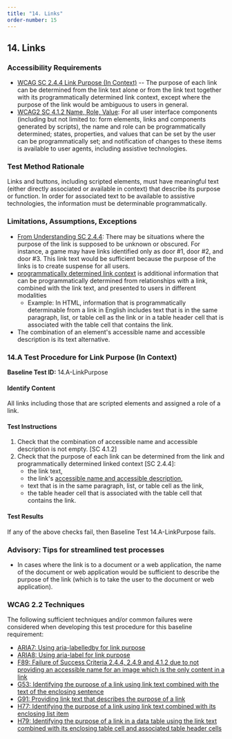 ```yaml
---
title: "14. Links"
order-number: 15
---
```

## 14. Links

### Accessibility Requirements

-   [WCAG SC 2.4.4 Link Purpose (In Context)](https://www.w3.org/WAI/WCAG22/Understanding/link-purpose-in-context) -- The purpose of each link can be determined from the link text alone or from the link text together with its programmatically determined link context, except where the purpose of the link would be ambiguous to users in general.
-   [WCAG2 SC 4.1.2 Name, Role, Value](https://www.w3.org/WAI/WCAG22/Understanding/name-role-value): For all user interface components (including but not limited to: form elements, links and components generated by scripts), the name and role can be programmatically determined; states, properties, and values that can be set by the user can be programmatically set; and notification of changes to these items is available to user agents, including assistive technologies.

### Test Method Rationale

Links and buttons, including scripted elements, must have meaningful text (either directly associated or available in context) that describe its purpose or function. In order for associated text to be available to assistive technologies, the information must be determinable programmatically.

### Limitations, Assumptions, Exceptions

-   [From Understanding SC 2.4.4](https://www.w3.org/WAI/WCAG22/Understanding/link-purpose-in-context): There may be situations where the purpose of the link is supposed to be unknown or obscured. For instance, a game may have links identified only as door \#1, door \#2, and door \#3. This link text would be sufficient because the purpose of the links is to create suspense for all users.
-   [programmatically determined link context](https://www.w3.org/TR/WCAG22/#dfn-programmatically-determined-link-context) is additional information that can be programmatically determined from relationships with a link, combined with the link text, and presented to users in different modalities
    - Example: In HTML, information that is programmatically determinable from a link in English includes text that is in the same paragraph, list, or table cell as the link or in a table header cell that is associated with the table cell that contains the link.
-   The combination of an element's accessible name and accessible description is its text alternative.

### 14.A Test Procedure for Link Purpose (In Context)

**Baseline Test ID:** 14.A-LinkPurpose
#### Identify Content
<p id="14aIC">All links including those that are scripted elements and assigned a role of a link.</p>

#### Test Instructions
<ol id="14aTI">
    <li id="14aTI-1">Check that the combination of accessible name and accessible description is not empty. [SC 4.1.2]</li>
    <li id="14aTI-2">Check that the purpose of each link can be determined from the link and programmatically determined linked context [SC 2.4.4]:
    <ul>
       <li>the link text, </li>
       <li>the link's <a href="https://www.w3.org/TR/html-aam-1.0/#accessible-name-and-description-computation" target="_blank" rel="noopener">accessible name and accessible description</a>, </li>
       <li>text that is in the same paragraph, list, or table cell as the link, </li>
       <li>the table header cell that is associated with the table cell that contains the link.</li>
   </ul>
    </li>
</ol>

#### Test Results
<p id="14aTR">If any of the above checks fail, then Baseline Test 14.A-LinkPurpose fails.</p>

### Advisory: Tips for streamlined test processes

-   In cases where the link is to a document or a web application, the name of the document or web application would be sufficient to describe the purpose of the link (which is to take the user to the document or web application).

### WCAG 2.2 Techniques

The following sufficient techniques and/or common failures were considered when developing this test procedure for this baseline requirement:
-   [ARIA7: Using aria-labelledby for link purpose](https://www.w3.org/WAI/WCAG22/Techniques/aria/ARIA7)
-   [ARIA8: Using aria-label for link purpose](https://www.w3.org/WAI/WCAG22/Techniques/aria/ARIA8)
-   [F89: Failure of Success Criteria 2.4.4, 2.4.9 and 4.1.2 due to not providing an accessible name for an image which is the only content in a link](https://www.w3.org/WAI/WCAG22/Techniques/failures/F89)
-   [G53: Identifying the purpose of a link using link text combined with the text of the enclosing sentence](https://www.w3.org/WAI/WCAG22/Techniques/general/G53)
-   [G91: Providing link text that describes the purpose of a link](https://www.w3.org/WAI/WCAG22/Techniques/general/G91)
-   [H77: Identifying the purpose of a link using link text combined with its enclosing list item](https://www.w3.org/WAI/WCAG22/Techniques/html/H77)
-   [H79: Identifying the purpose of a link in a data table using the link text combined with its enclosing table cell and associated table header cells](https://www.w3.org/WAI/WCAG22/Techniques/html/H79)
